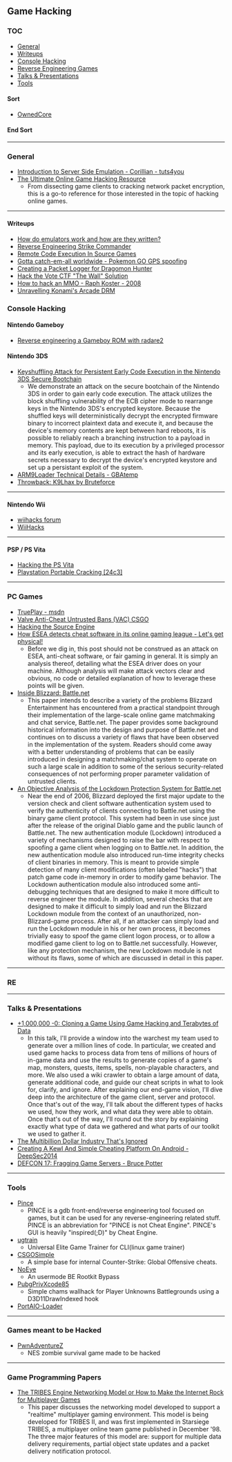 ## Game Hacking


### TOC
* [General](#general)
* [Writeups](#writeups)
* [Console Hacking](#console)
* [Reverse Engineering Games](#re)
* [Talks & Presentations](#talks)
* [Tools](#tools)










#### Sort
* [OwnedCore](http://www.ownedcore.com/forums/)



#### End Sort


------------
### <a name="general"></a>General
* [Introduction to Server Side Emulation - Corillian - tuts4you](https://tuts4you.com/download.php?view.2758)
* [The Ultimate Online Game Hacking Resource](https://github.com/dsasmblr/hacking-online-games)
	* From dissecting game clients to cracking network packet encryption, this is a go-to reference for those interested in the topic of hacking online games.



------------
#### <a name="writeups"></a>Writeups
* [How do emulators work and how are they written?](https://stackoverflow.com/questions/448673/how-do-emulators-work-and-how-are-they-written)
* [Reverse Engineering Strike Commander](http://fabiensanglard.net/reverse_engineering_strike_commander/index.php)
* [Remote Code Execution In Source Games](https://oneupsecurity.com/research/remote-code-execution-in-source-games?t=r)
* [Gotta catch-em-all worldwide - Pokemon GO GPS spoofing](https://insinuator.net/2016/07/gotta-catch-em-all-worldwide-or-how-to-spoof-gps-to-cheat-at-pokemon-go/)
* [Creating a Packet Logger for Dragomon Hunter](https://0xbaadf00dsec.blogspot.com/2016/01/reverse-engineering-online-games.html)
* [Hack the Vote CTF "The Wall" Solution](https://zerosum0x0.blogspot.com/2016/11/hack-vote-wall-solution.html)
* [How to hack an MMO - Raph Koster - 2008](https://www.raphkoster.com/2008/04/17/how-to-hack-an-mmo/)
* [Unravelling Konami's Arcade DRM](http://mon.im/2017/12/konami-arcade-drm.html)



### <a name="console"></a>Console Hacking

#### Nintendo Gameboy
* [Reverse engineering a Gameboy ROM with radare2](https://www.megabeets.net/reverse-engineering-a-gameboy-rom-with-radare2/)



#### Nintendo 3DS
* [Keyshuffling Attack for Persistent Early Code Execution in the Nintendo 3DS Secure Bootchain](https://github.com/Plailect/keyshuffling)
	* We demonstrate an attack on the secure bootchain of the Nintendo 3DS in order to gain early code execution. The attack utilizes the block shuffling vulnerability of the ECB cipher mode to rearrange keys in the Nintendo 3DS's encrypted keystore. Because the shuffled keys will deterministically decrypt the encrypted firmware binary to incorrect plaintext data and execute it, and because the device's memory contents are kept between hard reboots, it is possible to reliably reach a branching instruction to a payload in memory. This payload, due to its execution by a privileged processor and its early execution, is able to extract the hash of hardware secrets necessary to decrypt the device's encrypted keystore and set up a persistant exploit of the system.
* [ARM9Loader Technical Details - GBAtemp](https://gbatemp.net/threads/arm9loader-technical-details-and-discussion.408537/)
* [Throwback: K9Lhax by Bruteforce](http://douevenknow.us/post/151129092928/throwback-k9lhax-by-bruteforce)



------------
#### Nintendo Wii 
* [wiihacks forum](http://www.wiihacks.com/)
* [WiiHacks](https://www.reddit.com/r/WiiHacks/)


------------
#### PSP / PS Vita
* [Hacking the PS Vita](http://yifan.lu/2015/06/21/hacking-the-ps-vita/)
* [ Playstation Portable Cracking [24c3]](https://www.youtube.com/watch?v=TgzxyO2QO1M)



------------
### PC Games
* [TruePlay - msdn](https://msdn.microsoft.com/en-us/library/windows/desktop/mt808781(v=vs.85).aspx)
* [Valve Anti-Cheat Untrusted Bans (VAC) CSGO](http://dev.cra0kalo.com/?p=521)
* [Hacking the Source Engine](http://vallentinsource.com/hacking-source-engine)
* [How ESEA detects cheat software in its online gaming league - Let's get physical!](http://everdox.blogspot.com/2015/02/how-esea-detects-cheat-software-in-its.html)
	* Before we dig in, this post should not be construed as an attack on ESEA, anti-cheat software, or fair gaming in general. It is simply an analysis thereof, detailing what the ESEA driver does on your machine. Although analysis will make attack vectors clear and obvious, no code or detailed explanation of how to leverage these points will be given.
* [Inside Blizzard: Battle.net](http://uninformed.org/?v=all&a=8&t=sumry)
	* This paper intends to describe a variety of the problems Blizzard Entertainment has encountered from a practical standpoint through their implementation of the large-scale online game matchmaking and chat service, Battle.net. The paper provides some background historical information into the design and purpose of Battle.net and continues on to discuss a variety of flaws that have been observed in the implementation of the system. Readers should come away with a better understanding of problems that can be easily introduced in designing a matchmaking/chat system to operate on such a large scale in addition to some of the serious security-related consequences of not performing proper parameter validation of untrusted clients. 
* [An Objective Analysis of the Lockdown Protection System for Battle.net](http://uninformed.org/?v=all&a=40&t=sumry)
	* Near the end of 2006, Blizzard deployed the first major update to the version check and client software authentication system used to verify the authenticity of clients connecting to Battle.net using the binary game client protocol. This system had been in use since just after the release of the original Diablo game and the public launch of Battle.net. The new authentication module (Lockdown) introduced a variety of mechanisms designed to raise the bar with respect to spoofing a game client when logging on to Battle.net. In addition, the new authentication module also introduced run-time integrity checks of client binaries in memory. This is meant to provide simple detection of many client modifications (often labeled "hacks") that patch game code in-memory in order to modify game behavior. The Lockdown authentication module also introduced some anti-debugging techniques that are designed to make it more difficult to reverse engineer the module. In addition, several checks that are designed to make it difficult to simply load and run the Blizzard Lockdown module from the context of an unauthorized, non-Blizzard-game process. After all, if an attacker can simply load and run the Lockdown module in his or her own process, it becomes trivially easy to spoof the game client logon process, or to allow a modified game client to log on to Battle.net successfully. However, like any protection mechanism, the new Lockdown module is not without its flaws, some of which are discussed in detail in this paper.


------------
### <a name="re"></a>RE


------------
### <a name="talks">Talks & Presentations</a>
* [+1,000,000 -0: Cloning a Game Using Game Hacking and Terabytes of Data](https://github.com/nickcano/gamehackingpres2016)
	* In this talk, I'll provide a window into the warchest my team used to generate over a million lines of code. In particular, we created and used game hacks to process data from tens of millions of hours of in-game data and use the results to generate copies of a game's map, monsters, quests, items, spells, non-playable characters, and more. We also used a wiki crawler to obtain a large amount of data, generate additional code, and guide our cheat scripts in what to look for, clarify, and ignore. After explaining our end-game vision, I'll dive deep into the architecture of the game client, server and protocol. Once that's out of the way, I'll talk about the different types of hacks we used, how they work, and what data they were able to obtain. Once that's out of the way, I'll round out the story by explaining exactly what type of data we gathered and what parts of our toolkit we used to gather it.
* [The Multibillion Dollar Industry That's Ignored](http://www.irongeek.com/i.php?page=videos/derbycon4/t204-the-multibillion-dollar-industry-thats-ignored-jason-montgomery-and-ryan-sevey)
* [Creating A Kewl And Simple Cheating Platform On Android - DeepSec2014](http://www.securitytube.net/video/12547?utm_source=feedburner&utm_medium=feed&utm_campaign=Feed%3A+SecurityTube+%28SecurityTube.Net%29)
* [DEFCON 17: Fragging Game Servers - Bruce Potter](https://www.youtube.com/watch?v=SooVvF9qO_k&app=desktop)




------------
### <a name="tools"></a>Tools
* [Pince](https://github.com/korcankaraokcu/PINCE)
	* PINCE is a gdb front-end/reverse engineering tool focused on games, but it can be used for any reverse-engineering related stuff. PINCE is an abbreviation for "PINCE is not Cheat Engine". PINCE's GUI is heavily "inspired(;D)" by Cheat Engine. 
* [ugtrain](https://github.com/ugtrain/ugtrain)
	* Universal Elite Game Trainer for CLI(linux game trainer)
* [CSGOSimple](https://github.com/MarkHC/CSGOSimple)
	* A simple base for internal Counter-Strike: Global Offensive cheats.
* [NoEye](https://github.com/Schnocker/NoEye)
	* An usermode BE Rootkit Bypass
* [PubgPrivXcode85](https://github.com/TonyZesto/PubgPrivXcode85)
	* Simple chams wallhack for Player Unknowns Battlegrounds using a D3D11DrawIndexed hook
* [PortAIO-Loader](https://github.com/PirateEmpire/PortAIO-Loader) 



--------------
### <a name="hacked"></a>Games meant to be Hacked
* [PwnAdventureZ](https://github.com/Vector35/PwnAdventureZ)
	* NES zombie survival game made to be hacked 






--------------
### Game Programming Papers

* [The TRIBES Engine Networking Model or How to Make the Internet Rock for Multi­player Games](http://www.pingz.com/wordpress/wp-content/uploads/2009/11/tribes_networking_model.pdf)
	* This paper discusses the networking model developed to support a "real­time" multi­player gaming environment.  This model is being developed for TRIBES II, and was first implemented in Starsiege TRIBES, a multi­player online team game published in December '98. The three major features of this model are: support for multiple data delivery requirements, partial object state updates and a packet delivery notification protocol.

